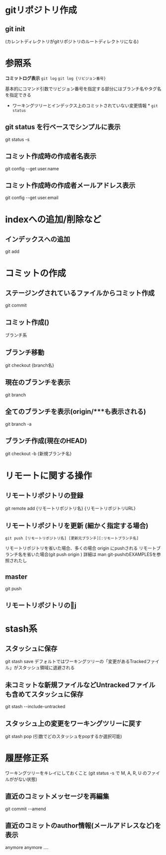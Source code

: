 gitリポジトリ作成
================
## git init
(カレントディレクトリがgitリポジトリのルートディレクトリになる)

参照系
=====

**コミットログ表示**
`git log`
`git log {リビジョン番号}`

基本的にコマンド引数でリビジョン番号を指定する部分にはブランチ名やタグ名を指定できる

* ワーキングツリーとインデックス上のコミットされていない変更情報 *
`git status`

## git status を行ベースでシンプルに表示
git status -s

## コミット作成時の作成者名表示
git config --get user.name

## コミット作成時の作成者メールアドレス表示
git config --get user.email


indexへの追加/削除など
====================

## インデックスへの追加
git add


コミットの作成
===============

## ステージングされているファイルからコミット作成
git commit

## コミット作成()

ブランチ系
## ブランチ移動
git checkout {branch名}

## 現在のブランチを表示
git branch

## 全てのブランチを表示(origin/***も表示される)
git branch -a

## ブランチ作成(現在のHEAD)
git checkout -b {新規ブランチ名}

リモートに関する操作
====

## リモートリポジトリの登録
git remote add {リモートリポジトリ名} {リモートリポジトリURL}

## リモートリポジトリを更新 (細かく指定する場合)
`git push [リモートリポジトリ名] [更新元ブランチ][:リモートブランチ名]`

リモートリポジトリを省いた場合、多くの場合 origin にpushされる
リモートブランチ名を省いた場合(git push origin )
詳細は man git-pushのEXAMPLESを参照されたし

## master
git push

## リモートリポジトリのj

stash系
========

## スタッシュに保存
git stash save
デフォルトではワーキングツリーの「変更があるTrackedファイル」がスタッシュ領域に退避される

## 未コミットな新規ファイルなどUntrackedファイルも含めてスタッシュに保存
git stash --include-untracked

## 

## スタッシュ上の変更をワーキングツリーに戻す
git stash pop
(引数でどのスタッシュをpopするか選択可能)


履歴修正系
============

ワーキングツリーをキレイにしておくこと
(git status -s で M, A, R, U  のファイルががない状態)

## 直近のコミットメッセージを再編集
git commit --amend

## 直近のコミットのauthor情報(メールアドレスなど)を表示

anymore anymore ....
